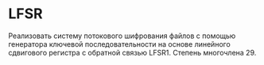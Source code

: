 # LFSR
Реализовать систему потокового шифрования файлов с помощью генератора ключевой последовательности на основе линейного сдвигового регистра с обратной связью LFSR1. Степень многочлена 29.
